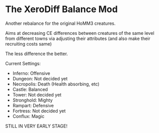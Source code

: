 # The XeroDiff Balance Mod

Another rebalance for the original HoMM3 creatures.

Aims at decreasing CE differences between creatures of the same level from different towns via adjusting their attributes (and also make their recruiting costs same)

The less difference the better.

Current Settings:

- Inferno: Offensive
- Dungeon: Not decided yet
- Necropolis: Death (Health absorbing, etc)
- Castle: Balanced
- Tower: Not decided yet
- Stronghold: Mighty
- Rampart: Defensive
- Fortress: Not decided yet
- Conflux: Magic

STILL IN VERY EARLY STAGE!
